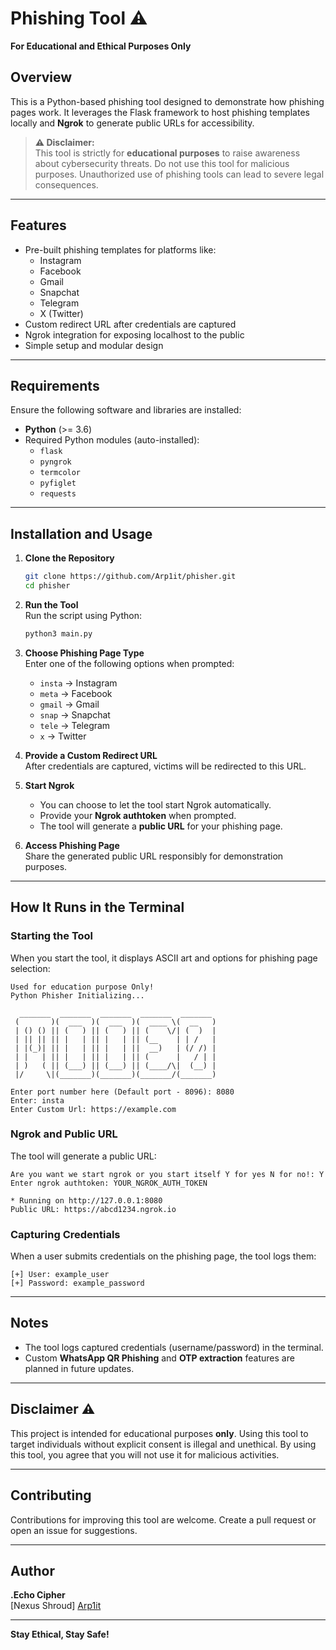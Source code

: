# Phishing Tool ⚠️  
**For Educational and Ethical Purposes Only**

## Overview
This is a Python-based phishing tool designed to demonstrate how phishing pages work. It leverages the Flask framework to host phishing templates locally and **Ngrok** to generate public URLs for accessibility.

> **⚠️ Disclaimer:**  
> This tool is strictly for **educational purposes** to raise awareness about cybersecurity threats. Do not use this tool for malicious purposes. Unauthorized use of phishing tools can lead to severe legal consequences.

---

## Features  
- Pre-built phishing templates for platforms like:  
  - Instagram  
  - Facebook  
  - Gmail  
  - Snapchat  
  - Telegram  
  - X (Twitter)  
- Custom redirect URL after credentials are captured  
- Ngrok integration for exposing localhost to the public  
- Simple setup and modular design  

---

## Requirements  
Ensure the following software and libraries are installed:  
- **Python** (>= 3.6)  
- Required Python modules (auto-installed):  
  - `flask`  
  - `pyngrok`  
  - `termcolor`  
  - `pyfiglet`  
  - `requests`  

---

## Installation and Usage

1. **Clone the Repository**  
   ```bash
   git clone https://github.com/Arp1it/phisher.git
   cd phisher
   ```

2. **Run the Tool**  
   Run the script using Python:  
   ```bash
   python3 main.py
   ```

3. **Choose Phishing Page Type**  
   Enter one of the following options when prompted:  
   - `insta` → Instagram  
   - `meta` → Facebook  
   - `gmail` → Gmail  
   - `snap` → Snapchat  
   - `tele` → Telegram  
   - `x` → Twitter  

4. **Provide a Custom Redirect URL**  
   After credentials are captured, victims will be redirected to this URL.

5. **Start Ngrok**  
   - You can choose to let the tool start Ngrok automatically.  
   - Provide your **Ngrok authtoken** when prompted.  
   - The tool will generate a **public URL** for your phishing page.

6. **Access Phishing Page**  
   Share the generated public URL responsibly for demonstration purposes.

---

## How It Runs in the Terminal  

### Starting the Tool  
When you start the tool, it displays ASCII art and options for phishing page selection:  
```plaintext
Used for education purpose Only! 
Python Phisher Initializing...

  _______  _______  _______  _______  _______ 
 (       )(  ___  )(  ___  )(  ____ \(  __   )
 | () () || (   ) || (   ) || (    \/| (  )  |
 | || || || |   | || |   | || (__    | | /   |
 | |(_)| || |   | || |   | ||  __)   | (/ /) |
 | |   | || |   | || |   | || (      |   / | |
 | )   ( || (___) || (___) || (____/\|  (__) |
 |/     \|(_______)(_______)(_______/(_______)

Enter port number here (Default port - 8096): 8080
Enter: insta
Enter Custom Url: https://example.com
```

### Ngrok and Public URL  
The tool will generate a public URL:  
```plaintext
Are you want we start ngrok or you start itself Y for yes N for no!: Y
Enter ngrok authtoken: YOUR_NGROK_AUTH_TOKEN

* Running on http://127.0.0.1:8080
Public URL: https://abcd1234.ngrok.io
```

### Capturing Credentials  
When a user submits credentials on the phishing page, the tool logs them:  
```plaintext
[+] User: example_user
[+] Password: example_password
```

---

## Notes  
- The tool logs captured credentials (username/password) in the terminal.  
- Custom **WhatsApp QR Phishing** and **OTP extraction** features are planned in future updates.

---

## Disclaimer ⚠️  
This project is intended for educational purposes **only**. Using this tool to target individuals without explicit consent is illegal and unethical. By using this tool, you agree that you will not use it for malicious activities.  

---

## Contributing  
Contributions for improving this tool are welcome. Create a pull request or open an issue for suggestions.

---

## Author  
**.Echo Cipher**  
[Nexus Shroud] 
[Arp1it](https://github.com/Arp1it)

---

**Stay Ethical, Stay Safe!**  

